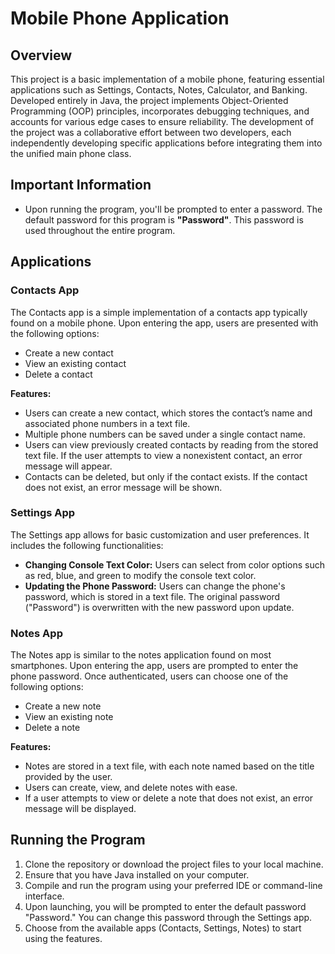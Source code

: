 # Mobile Phone Application 

## Overview
This project is a basic implementation of a mobile phone, featuring essential applications such as Settings, Contacts, Notes, Calculator, and Banking. Developed entirely in Java, the project implements Object-Oriented Programming (OOP) principles, incorporates debugging techniques, and accounts for various edge cases to ensure reliability. The development of the project was a collaborative effort between two developers, each independently developing specific applications before integrating them into the unified main phone class.

## Important Information
- Upon running the program, you'll be prompted to enter a password. The default password for this program is **"Password"**. This password is used throughout the entire program.

## Applications

### Contacts App
The Contacts app is a simple implementation of a contacts app typically found on a mobile phone. Upon entering the app, users are presented with the following options:
- Create a new contact
- View an existing contact
- Delete a contact

**Features:**
- Users can create a new contact, which stores the contact’s name and associated phone numbers in a text file.
- Multiple phone numbers can be saved under a single contact name.
- Users can view previously created contacts by reading from the stored text file. If the user attempts to view a nonexistent contact, an error message will appear.
- Contacts can be deleted, but only if the contact exists. If the contact does not exist, an error message will be shown.

### Settings App
The Settings app allows for basic customization and user preferences. It includes the following functionalities:
- **Changing Console Text Color:** Users can select from color options such as red, blue, and green to modify the console text color.
- **Updating the Phone Password:** Users can change the phone's password, which is stored in a text file. The original password ("Password") is overwritten with the new password upon update.

### Notes App
The Notes app is similar to the notes application found on most smartphones. Upon entering the app, users are prompted to enter the phone password. Once authenticated, users can choose one of the following options:
- Create a new note
- View an existing note
- Delete a note

**Features:**
- Notes are stored in a text file, with each note named based on the title provided by the user.
- Users can create, view, and delete notes with ease.
- If a user attempts to view or delete a note that does not exist, an error message will be displayed.

## Running the Program
1. Clone the repository or download the project files to your local machine.
2. Ensure that you have Java installed on your computer.
3. Compile and run the program using your preferred IDE or command-line interface.
4. Upon launching, you will be prompted to enter the default password "Password." You can change this password through the Settings app.
5. Choose from the available apps (Contacts, Settings, Notes) to start using the features.


